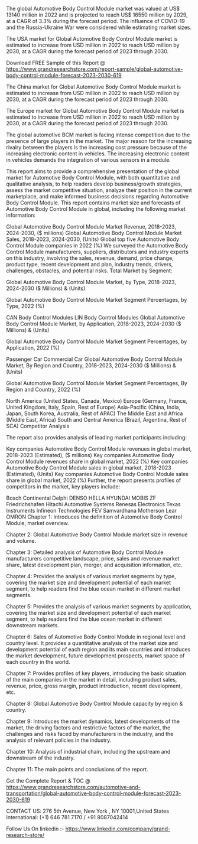 
The global Automotive Body Control Module market was valued at US$ 13140 million in 2022 and is projected to reach US$ 16550 million by 2029, at a CAGR of 3.3% during the forecast period. The influence of COVID-19 and the Russia-Ukraine War were considered while estimating market sizes.

The USA market for Global Automotive Body Control Module market is estimated to increase from USD million in 2022 to reach USD million by 2030, at a CAGR during the forecast period of 2023 through 2030.

Download FREE Sample of this Report @ https://www.grandresearchstore.com/report-sample/global-automotive-body-control-module-forecast-2023-2030-619

The China market for Global Automotive Body Control Module market is estimated to increase from USD million in 2022 to reach USD million by 2030, at a CAGR during the forecast period of 2023 through 2030.

The Europe market for Global Automotive Body Control Module market is estimated to increase from USD million in 2022 to reach USD million by 2030, at a CAGR during the forecast period of 2023 through 2030.

The global automotive BCM market is facing intense competition due to the presence of large players in the market. The major reason for the increasing rivalry between the players is the increasing cost pressure because of the increasing electronic content in vehicles. The increasing electronic content in vehicles demands the integration of various sensors in a module.

This report aims to provide a comprehensive presentation of the global market for Automotive Body Control Module, with both quantitative and qualitative analysis, to help readers develop business/growth strategies, assess the market competitive situation, analyze their position in the current marketplace, and make informed business decisions regarding Automotive Body Control Module. This report contains market size and forecasts of Automotive Body Control Module in global, including the following market information:

Global Automotive Body Control Module Market Revenue, 2018-2023, 2024-2030, ($ millions)
Global Automotive Body Control Module Market Sales, 2018-2023, 2024-2030, (Units)
Global top five Automotive Body Control Module companies in 2022 (%)
We surveyed the Automotive Body Control Module manufacturers, suppliers, distributors and industry experts on this industry, involving the sales, revenue, demand, price change, product type, recent development and plan, industry trends, drivers, challenges, obstacles, and potential risks. Total Market by Segment:

Global Automotive Body Control Module Market, by Type, 2018-2023, 2024-2030 ($ Millions) & (Units)

Global Automotive Body Control Module Market Segment Percentages, by Type, 2022 (%)

CAN Body Control Modules
LIN Body Control Modules
Global Automotive Body Control Module Market, by Application, 2018-2023, 2024-2030 ($ Millions) & (Units)

Global Automotive Body Control Module Market Segment Percentages, by Application, 2022 (%)

Passenger Car
Commercial Car
Global Automotive Body Control Module Market, By Region and Country, 2018-2023, 2024-2030 ($ Millions) & (Units)

Global Automotive Body Control Module Market Segment Percentages, By Region and Country, 2022 (%)

North America (United States, Canada, Mexico)
Europe (Germany, France, United Kingdom, Italy, Spain, Rest of Europe)
Asia-Pacific (China, India, Japan, South Korea, Australia, Rest of APAC)
The Middle East and Africa (Middle East, Africa)
South and Central America (Brazil, Argentina, Rest of SCA)
Competitor Analysis

The report also provides analysis of leading market participants including:

Key companies Automotive Body Control Module revenues in global market, 2018-2023 (Estimated), ($ millions)
Key companies Automotive Body Control Module revenues share in global market, 2022 (%)
Key companies Automotive Body Control Module sales in global market, 2018-2023 (Estimated), (Units)
Key companies Automotive Body Control Module sales share in global market, 2022 (%)
Further, the report presents profiles of competitors in the market, key players include:

Bosch
Continental
Delphi
DENSO
HELLA
HYUNDAI MOBIS
ZF Friedrichshafen
Hitachi Automotive Systems
Renesas Electronics
Texas Instruments
Infineon Technologies
FEV
Samvardhana Motherson
Lear
OMRON
Chapter 1: Introduces the definition of Automotive Body Control Module, market overview.

Chapter 2: Global Automotive Body Control Module market size in revenue and volume.

Chapter 3: Detailed analysis of Automotive Body Control Module manufacturers competitive landscape, price, sales and revenue market share, latest development plan, merger, and acquisition information, etc.

Chapter 4: Provides the analysis of various market segments by type, covering the market size and development potential of each market segment, to help readers find the blue ocean market in different market segments.

Chapter 5: Provides the analysis of various market segments by application, covering the market size and development potential of each market segment, to help readers find the blue ocean market in different downstream markets.

Chapter 6: Sales of Automotive Body Control Module in regional level and country level. It provides a quantitative analysis of the market size and development potential of each region and its main countries and introduces the market development, future development prospects, market space of each country in the world.

Chapter 7: Provides profiles of key players, introducing the basic situation of the main companies in the market in detail, including product sales, revenue, price, gross margin, product introduction, recent development, etc.

Chapter 8: Global Automotive Body Control Module capacity by region & country.

Chapter 9: Introduces the market dynamics, latest developments of the market, the driving factors and restrictive factors of the market, the challenges and risks faced by manufacturers in the industry, and the analysis of relevant policies in the industry.

Chapter 10: Analysis of industrial chain, including the upstream and downstream of the industry.

Chapter 11: The main points and conclusions of the report.

Get the Complete Report & TOC @ https://www.grandresearchstore.com/automotive-and-transportation/global-automotive-body-control-module-forecast-2023-2030-619

CONTACT US:
276 5th Avenue, New York , NY 10001,United States
International: (+1) 646 781 7170 / +91 8087042414

Follow Us On linkedin :- https://www.linkedin.com/company/grand-research-store/
